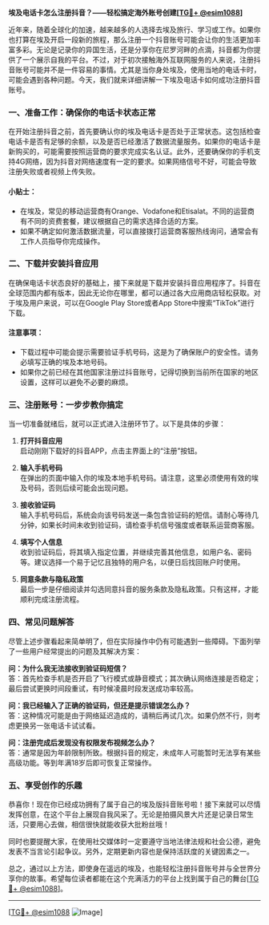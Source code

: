**埃及电话卡怎么注册抖音？——轻松搞定海外账号创建[[TG💪+ @esim1088](https://t.me/s/esim1088)]**

近年来，随着全球化的加速，越来越多的人选择去埃及旅行、学习或工作。如果你也打算在埃及开启一段新的旅程，那么注册一个抖音账号可能会让你的生活更加丰富多彩。无论是记录你的异国生活，还是分享你在尼罗河畔的点滴，抖音都为你提供了一个展示自我的平台。不过，对于初次接触海外互联网服务的人来说，注册抖音账号可能并不是一件容易的事情。尤其是当你身处埃及，使用当地的电话卡时，可能会遇到各种问题。今天，我们就来详细讲解一下埃及电话卡如何成功注册抖音账号。

### 一、准备工作：确保你的电话卡状态正常

在开始注册抖音之前，首先要确认你的埃及电话卡是否处于正常状态。这包括检查电话卡是否有足够的余额，以及是否已经激活了数据流量服务。如果你的电话卡是新购买的，可能需要按照运营商的要求完成实名认证。此外，还要确保你的手机支持4G网络，因为抖音对网络速度有一定的要求。如果网络信号不好，可能会导致注册失败或者视频上传失败。

#### 小贴士：
- 在埃及，常见的移动运营商有Orange、Vodafone和Etisalat。不同的运营商有不同的资费套餐，建议根据自己的需求选择合适的方案。
- 如果不确定如何激活数据流量，可以直接拨打运营商客服热线询问，通常会有工作人员指导你完成操作。

### 二、下载并安装抖音应用

在确保电话卡状态良好的基础上，接下来就是下载并安装抖音应用程序了。抖音在全球范围内都有版本，因此无论你在哪里，都可以通过各大应用商店轻松获取。对于埃及用户来说，可以在Google Play Store或者App Store中搜索“TikTok”进行下载。

#### 注意事项：
- 下载过程中可能会提示需要验证手机号码，这是为了确保账户的安全性。请务必填写正确的埃及本地号码。
- 如果你之前已经在其他国家注册过抖音账号，记得切换到当前所在国家的地区设置，这样可以避免不必要的麻烦。

### 三、注册账号：一步步教你搞定

当一切准备就绪后，就可以正式进入注册环节了。以下是具体的步骤：

1. **打开抖音应用**  
   启动刚刚下载好的抖音APP，点击主界面上的“注册”按钮。

2. **输入手机号码**  
   在弹出的页面中输入你的埃及本地手机号码。请注意，这里必须使用有效的埃及号码，否则后续可能会出现问题。

3. **接收验证码**  
   输入手机号码后，系统会向该号码发送一条包含验证码的短信。请耐心等待几分钟，如果长时间未收到验证码，请检查手机信号强度或者联系运营商客服。

4. **填写个人信息**  
   收到验证码后，将其填入指定位置，并继续完善其他信息，如用户名、密码等。建议选择一个易于记忆且独特的用户名，以便日后找回账户时使用。

5. **同意条款与隐私政策**  
   最后一步是仔细阅读并勾选同意抖音的服务条款及隐私政策。只有这样，才能顺利完成注册流程。

### 四、常见问题解答

尽管上述步骤看起来简单明了，但在实际操作中仍有可能遇到一些障碍。下面列举了一些用户经常提出的问题及其解决方案：

**问：为什么我无法接收到验证码短信？**  
答：首先检查手机是否开启了飞行模式或静音模式；其次确认网络连接是否稳定；最后尝试更换时间段重试，有时候凌晨时段发送成功率较高。

**问：我已经输入了正确的验证码，但还是提示错误怎么办？**  
答：这种情况可能是由于网络延迟造成的，请稍后再试几次。如果仍然不行，则考虑更换另一张电话卡试试看。

**问：注册完成后发现没有权限发布视频怎么办？**  
答：通常是因为年龄限制所致。根据抖音的规定，未成年人可能暂时无法享有某些高级功能。等到年满18岁后即可恢复正常操作。

### 五、享受创作的乐趣

恭喜你！现在你已经成功拥有了属于自己的埃及版抖音账号啦！接下来就可以尽情发挥创意，在这个平台上展现自我风采了。无论是拍摄风景大片还是记录日常生活，只要用心去做，相信很快就能收获大批粉丝哦！

同时也要提醒大家，在使用社交媒体时一定要遵守当地法律法规和社会公德，避免发表不当言论引起争议。另外，定期更新内容也是保持活跃度的关键因素之一。

总之，通过以上方法，即使身在遥远的埃及，也能轻松注册抖音账号并与全世界分享你的故事。希望每位读者都能在这个充满活力的平台上找到属于自己的舞台[[TG💪+ @esim1088](https://t.me/s/esim1088)]。

---

[[TG💪+ @esim1088](https://t.me/s/esim1088) ![Image](https://i.postimg.cc/4NQfJmqS/Snipaste-2025-05-13-00-14-12.png)]